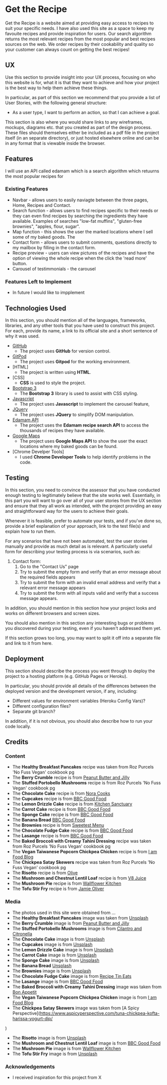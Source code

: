 # Get the Recipe

Get the Recipe is a website aimed at providing easy access to recipes to suit your specific needs. I have also used this site as a space to keep my favouite recipes and provide inspiration for users. 
Our search algorithm returns the most relevant recipes from the most popular and best recipes sources on the web. We order recipes by their cookability and quality so your customer can always count on getting the best recipes!
 
## UX
 
Use this section to provide insight into your UX process, focusing on who this website is for, what it is that they want to achieve and how your project is the best way to help them achieve these things.

In particular, as part of this section we recommend that you provide a list of User Stories, with the following general structure:
- As a user type, I want to perform an action, so that I can achieve a goal.

This section is also where you would share links to any wireframes, mockups, diagrams etc. that you created as part of the design process. These files should themselves either be included as a pdf file in the project itself (in an separate directory), or just hosted elsewhere online and can be in any format that is viewable inside the browser.

## Features

I will use an API called edamam which is a search algorithm which retuurns the most popular recipes for 
 
### Existing Features
- Navbar - allows users to easily naviagte between the three pages, Home, Recipes and Contact.
- Search function - allows users to find recipes specific to their needs or they can even find recipes by searching the ingredients they have available. Examples of searches "low-fat muffins", "gluten-free brownies", "apples, flour, sugar".
- Map function - this shows the user the marked locations where I sell some of my baked goods. The 
- Contact form - allows users to submit comments, questions directly to my mailbox by filling in the contact form. 
- Recipe preview - users can view pictures of the recipes and have the option of viewing the whole recipe when the click the 'read more' button. 
- Carousel of testimmonials - the carousel 

### Features Left to Implement
- In future I would like to impplement 

## Technologies Used

In this section, you should mention all of the languages, frameworks, libraries, and any other tools that you have used to construct this project. For each, provide its name, a link to its official site and a short sentence of why it was used.
- [GitHub](https://github.com/)
    - The project uses **GitHub** for version control.
- [GitPod](https://gitpod.io/)
    - The project uses **Gitpod** for the working environment.
- [HTML]
    - The project is written using **HTML**.
- [CSS]
    - **CSS** is used to style the project.
- [Bootstrap 3](https://getbootstrap.com/)
    - The  **Bootstrap 3** library is used to assist with CSS styling. 
- [Javascript](https://javascript.com)
    - The project uses **Javascript** to implement the carousel feature, 
- [JQuery](https://jquery.com)
    - The project uses **JQuery** to simplify DOM manipulation.
- [Edamam API](https://www.edamam.com/)
    - The project uses the **Edamam recipe search API** to access the thousands of recipes they have available.
- [Google Maps](https://cloud.google.com/maps-platform/maps)
    - The project uses **Google Maps API** to show the user the exact locations where my baked goods can be found.
- [Chrome Develper Tools]
    - I used **Chrome Developer Tools** to help identify problems in the code.


## Testing

In this section, you need to convince the assessor that you have conducted enough testing to legitimately believe that the site works well. Essentially, in this part you will want to go over all of your user stories from the UX section and ensure that they all work as intended, with the project providing an easy and straightforward way for the users to achieve their goals.

Whenever it is feasible, prefer to automate your tests, and if you've done so, provide a brief explanation of your approach, link to the test file(s) and explain how to run them.

For any scenarios that have not been automated, test the user stories manually and provide as much detail as is relevant. A particularly useful form for describing your testing process is via scenarios, such as:

1. Contact form:
    1. Go to the "Contact Us" page
    2. Try to submit the empty form and verify that an error message about the required fields appears
    3. Try to submit the form with an invalid email address and verify that a relevant error message appears
    4. Try to submit the form with all inputs valid and verify that a success message appears.

In addition, you should mention in this section how your project looks and works on different browsers and screen sizes.

You should also mention in this section any interesting bugs or problems you discovered during your testing, even if you haven't addressed them yet.

If this section grows too long, you may want to split it off into a separate file and link to it from here.

## Deployment

This section should describe the process you went through to deploy the project to a hosting platform (e.g. GitHub Pages or Heroku).

In particular, you should provide all details of the differences between the deployed version and the development version, if any, including:
- Different values for environment variables (Heroku Config Vars)?
- Different configuration files?
- Separate git branch?

In addition, if it is not obvious, you should also describe how to run your code locally.


## Credits

### Content
- The **Healthy Breakfast Pancakes** recipe was taken from Roz Purcels 'No Fuss Vegan' cookbook pg 
- The **Berry Crumble** recipe is from [Peanut Butter and Jilly](https://peanutbutterandjilly.com/recipes/fourth-of-july-berry-baked-oatmeal/)
- The **Stuffed Portobello Mushrooms** recipe is from Roz Purcels 'No Fuss Vegan' cookbook pg
- The **Chocolate Cake** recipe is from [Nora Cooks](https://www.noracooks.com/vegan-chocolate-cake/)
- The **Cupcakes** recipe is from [BBC Good Food](https://www.bbcgoodfood.com/recipes/vegan-cupcakes)
- The **Lemon Drizzle Cake** recipe is from [Kitchen Sanctuary](https://www.kitchensanctuary.com/vegan-lemon-drizzle-cake/)
- The **Carrot Cake** recipe is from [BBC Good Food](https://www.bbcgoodfood.com/recipes/vegan-carrot-cake)
- The **Sponge Cake** recipe is from [BBC Good Food](https://www.bbcgoodfood.com/recipes/vegan-sponge)
- The **Banana Bread** [BBC Good Food](https://www.bbcgoodfood.com/recipes/vegan-banana-bread)
- The **Brownies** recipe is from [Sweetest Menu](https://www.sweetestmenu.com/vegan-brownies/)
- The **Chocolate Fudge Cake** recipe is from [BBC Good Food](https://www.bbcgoodfood.com/recipes/chocolate-avocado-cake)
- The **Lasange** recipe is from [BBC Good Food](https://www.bbc.co.uk/food/recipes/vegan_lasagne_89049)
- The **Baked Broccoli with Creamy Tahini Dressing** recipe was taken from Roz Purcels 'No Fuss Vegan' cookbook pg
- The **Vegan Taiwanese Popcorn Chickpea Chicken** recipe is from [I am Food Blog](https://iamafoodblog.com/vegan-taiwanese-popcorn-chickpea-chicken-recipe/)
- The **Chickpea Satay Skewers** recipe was taken from Roz Purcels 'No Fuss Vegan' cookbook pg
- The **Risotto** recipe is from [Olive](https://www.olivemagazine.com/recipes/vegan/vegan-risotto/)
- The **Mushroom and Chestnut Lentil Loaf** recipe is from [V8 Juice](https://v8juice.co.uk/recipes/mushroom-chestnut-lentil-loaf/)
- The **Mushroom Pie** recipe is from [Wallflower Kitchen](http://wallflowerkitchen.com/creamy-leek-mushroom-pie-vegan/)
- The **Tofu Stir Fry** recipe is from [Jamie Oliver](https://www.jamieoliver.com/recipes/vegetables-recipes/simple-veggie-tofu-stir-fry/)

### Media
- The photos used in this site were obtained from ...
- The **Healthy Breakfast Pancakes** image was taken from [Unsplash](https://unsplash.com/photos/iuKj0rRRddA) 
- The **Berry Crumble** image is from [Peanut Butter and Jilly](https://peanutbutterandjilly.com/recipes/fourth-of-july-berry-baked-oatmeal/)
- The **Stuffed Portobello Mushrooms** image is from [Cilantro and Citronella](https://www.cilantroandcitronella.com/wp-content/uploads/2016/09/stuffed-mushroom_1.jpg)
- The **Chocolate Cake** image is from [Unsplash](https://unsplash.com/photos/Id8BO472TbY)
- The **Cupcakes** image is from [Unsplash](https://unsplash.com/photos/MKBoRZEGeiM)
- The **Lemon Drizzle Cake** image is from [Unsplash](https://unsplash.com/photos/-Qe0rpF2ThY)
- The **Carrot Cake** image is from [Unsplash](https://unsplash.com/photos/79bdGHMW_O0)
- The **Sponge Cake** image is from [Unsplash](https://unsplash.com/photos/DIUJSBiJNoc)
- The **Banana Bread** [Unsplash](https://unsplash.com/photos/E2ZeI008uWg)
- The **Brownies** image is from [Unsplash](hhttps://unsplash.com/photos/1rqk6XVnw44)
- The **Chocolate Fudge Cake** image is from [Recipe Tin Eats](https://www.recipetineats.com/easy-chocolate-fudge-cake/  )
- The **Lasange** image is from [BBC Good Food](https://www.bbc.co.uk/food/recipes/vegan_lasagne_89049)
- The **Baked Broccoli with Creamy Tahini Dressing** image was taken from [Bon Appetit](https://www.bonappetit.com/story/roasted-broccoli-recipe-guide-to-roasting-vegetables)
- The **Vegan Taiwanese Popcorn Chickpea Chicken** image is from [I am Food Blog](https://iamafoodblog.com/vegan-taiwanese-popcorn-chickpea-chicken-recipe/)
- The **Chickpea Satay Skewers** image was taken from [A Spicy Perspective](https://www.aspicyperspective.com/tuna-chickpea-kofta-harissa-yogurt-dip/

)
- The **Risotto** image is from [Unsplash](https://unsplash.com/photos/708OpfCW4H8)
- The **Mushroom and Chestnut Lentil Loaf** image is from [BBC Good Food](hhttps://www.bbc.co.uk/food/recipes/vegan_nut_loaf_99997)
- The **Mushroom Pie** image is from [Wallflower Kitchen](http://wallflowerkitchen.com/creamy-leek-mushroom-pie-vegan/)
- The **Tofu Stir Fry** image is from [Unsplash](https://unsplash.com/photos/5Q_Edarv5zQ)

### Acknowledgements

- I received inspiration for this project from X
